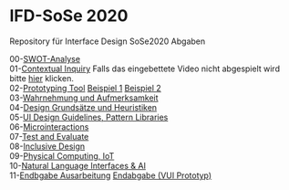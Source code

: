 # IFD-SoSe 2020

Repository für Interface Design SoSe2020 Abgaben

00-[SWOT-Analyse](https://webuser.hs-furtwangen.de/~raschpic/IFD/SWOT-IFD-01.png)<br>
01-[Contextual Inquiry](https://webuser.hs-furtwangen.de/~raschpic/IFD/01/Contextual%20Inquiry.pdf) Falls das eingebettete Video nicht abgespielt wird bitte [hier](https://webuser.hs-furtwangen.de/~raschpic/IFD/01/Ohne%20Titel.mov) klicken.<br>
02-[Prototyping Tool](https://webuser.hs-furtwangen.de/~raschpic/IFD/02/UXPin%20Vorstellung%202.pdf) [Beispiel 1](https://webuser.hs-furtwangen.de/~raschpic/IFD/02/IFD_UXpin_Example.mov) [Beispiel 2](https://webuser.hs-furtwangen.de/~raschpic/IFD/02/IFD_UXpin_Example2.mov)<br>
03-[Wahrnehmung und Aufmerksamkeit](https://preview.uxpin.com/465e30bc25da167dc049b4e9f582aabb81f454d1#/pages/128838822)<br>
04-[Design Grundsätze und Heuristiken](https://webuser.hs-furtwangen.de/~raschpic/IFD/04/20200531_4.1_VUI_INSA_Marvin_Raschpichler.pdf)<br>
05-[UI Design Guidelines, Pattern Libraries](https://webuser.hs-furtwangen.de/~raschpic/IFD/05/Index_playground_artyom%202.html)<br>
06-[Microinteractions](https://webuser.hs-furtwangen.de/~raschpic/IFD/06/Microinteractions.pdf)<br>
07-[Test and Evaluate](https://webuser.hs-furtwangen.de/~raschpic/IFD/07/VR%20Prototyp%20Konzept.pdf)<br>
08-[Inclusive Design](https://webuser.hs-furtwangen.de/~raschpic/IFD/08/Inclusive%20Design.pdf)<br>
09-[Physical Computing, IoT](https://webuser.hs-furtwangen.de/~raschpic/IFD/09/Natural%20Langunage%20Interfaces%20&%20AI.pdf)<br>
10-[Natural Language Interfaces & AI](https://webuser.hs-furtwangen.de/~raschpic/IFD/10/Futuristic%20Interfaces.pdf)<br>
11-[Endbgabe Ausarbeitung](https://webuser.hs-furtwangen.de/~raschpic/IFD/Endabgabe%20Ausarbeitung/INSA_Nutzertest_Final.pdf)
[Endabgabe (VUI Prototyp)](https://webuser.hs-furtwangen.de/~raschpic/IFD/Endabgabe%20VUI/Index_playground_artyom.html) 
